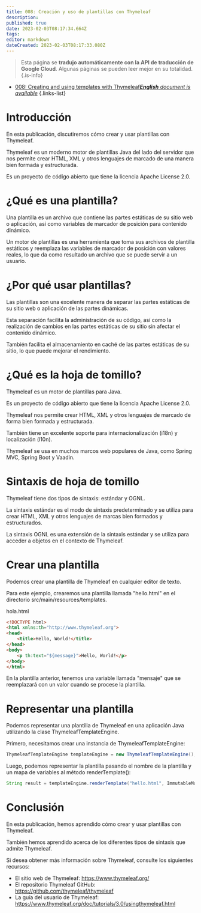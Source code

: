 ```yaml
---
title: 008: Creación y uso de plantillas con Thymeleaf
description: 
published: true
date: 2023-02-03T08:17:34.664Z
tags: 
editor: markdown
dateCreated: 2023-02-03T08:17:33.080Z
---
```


> Esta página se **tradujo automáticamente con la API de traducción de Google Cloud**.
Algunas páginas se pueden leer mejor en su totalidad.{.is-info}



- [008: Creating and using templates with Thymeleaf***English** document is available*](/en/Knowledge-base/Spring-Boot/Learning/008-creating-and-using-templates-with-thymeleaf)
{.links-list}


# Introducción

En esta publicación, discutiremos cómo crear y usar plantillas con Thymeleaf.

Thymeleaf es un moderno motor de plantillas Java del lado del servidor que nos permite crear HTML, XML y otros lenguajes de marcado de una manera bien formada y estructurada.

Es un proyecto de código abierto que tiene la licencia Apache License 2.0.

# ¿Qué es una plantilla?

Una plantilla es un archivo que contiene las partes estáticas de su sitio web o aplicación, así como variables de marcador de posición para contenido dinámico.

Un motor de plantillas es una herramienta que toma sus archivos de plantilla estáticos y reemplaza las variables de marcador de posición con valores reales, lo que da como resultado un archivo que se puede servir a un usuario.

# ¿Por qué usar plantillas?

Las plantillas son una excelente manera de separar las partes estáticas de su sitio web o aplicación de las partes dinámicas.

Esta separación facilita la administración de su código, así como la realización de cambios en las partes estáticas de su sitio sin afectar el contenido dinámico.

También facilita el almacenamiento en caché de las partes estáticas de su sitio, lo que puede mejorar el rendimiento.

# ¿Qué es la hoja de tomillo?

Thymeleaf es un motor de plantillas para Java.

Es un proyecto de código abierto que tiene la licencia Apache License 2.0.

Thymeleaf nos permite crear HTML, XML y otros lenguajes de marcado de forma bien formada y estructurada.

También tiene un excelente soporte para internacionalización (i18n) y localización (l10n).

Thymeleaf se usa en muchos marcos web populares de Java, como Spring MVC, Spring Boot y Vaadin.

# Sintaxis de hoja de tomillo

Thymeleaf tiene dos tipos de sintaxis: estándar y OGNL.

La sintaxis estándar es el modo de sintaxis predeterminado y se utiliza para crear HTML, XML y otros lenguajes de marcas bien formados y estructurados.

La sintaxis OGNL es una extensión de la sintaxis estándar y se utiliza para acceder a objetos en el contexto de Thymeleaf.

# Crear una plantilla

Podemos crear una plantilla de Thymeleaf en cualquier editor de texto.

Para este ejemplo, crearemos una plantilla llamada "hello.html" en el directorio src/main/resources/templates.

hola.html

```html
<!DOCTYPE html>
<html xmlns:th="http://www.thymeleaf.org">
<head>
    <title>Hello, World!</title>
</head>
<body>
    <p th:text="${message}">Hello, World!</p>
</body>
</html>
```

En la plantilla anterior, tenemos una variable llamada "mensaje" que se reemplazará con un valor cuando se procese la plantilla.

# Representar una plantilla

Podemos representar una plantilla de Thymeleaf en una aplicación Java utilizando la clase ThymeleafTemplateEngine.

Primero, necesitamos crear una instancia de ThymeleafTemplateEngine:

```java
ThymeleafTemplateEngine templateEngine = new ThymeleafTemplateEngine();
```

Luego, podemos representar la plantilla pasando el nombre de la plantilla y un mapa de variables al método renderTemplate():

```java
String result = templateEngine.renderTemplate("hello.html", ImmutableMap.of("message", "Hello, World!"));
```

# Conclusión

En esta publicación, hemos aprendido cómo crear y usar plantillas con Thymeleaf.

También hemos aprendido acerca de los diferentes tipos de sintaxis que admite Thymeleaf.

Si desea obtener más información sobre Thymeleaf, consulte los siguientes recursos:

- El sitio web de Thymeleaf: https://www.thymeleaf.org/
- El repositorio Thymeleaf GitHub: https://github.com/thymeleaf/thymeleaf
- La guía del usuario de Thymeleaf: https://www.thymeleaf.org/doc/tutorials/3.0/usingthymeleaf.html